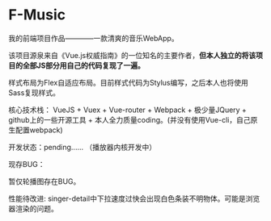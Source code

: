 # F-Music
我的前端项目作品————一款清爽的音乐WebApp。

该项目源泉来自《Vue.js权威指南》的一位知名的主要作者，**但本人独立的将该项目的全部JS部分用自己的代码复现了一遍。**

样式布局为Flex自适应布局。目前样式代码为Stylus编写，之后本人也将使用Sass复现样式。

核心技术栈： VueJS + Vuex + Vue-router + Webpack + 极少量JQuery + github上的一些开源工具 + 本人全力质量coding。(并没有使用Vue-cli，自己原生配置webpack)

开发状态：pending...... （播放器内核开发中）

现存BUG：

暂仅轮播图存在BUG。

性能待改进:
singer-detail中下拉速度过快会出现白色条装不明物体。可能是浏览器渲染的问题。

